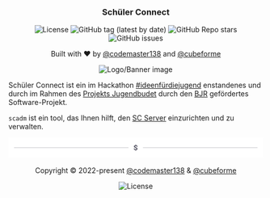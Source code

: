 <div align="center">
<h3>Schüler Connect</h1>
<p>
<img alt="License" src="https://img.shields.io/badge/license-agpl--3.0-red?style=for-the-badge&v=2">
<img alt="GitHub tag (latest by date)" src="https://img.shields.io/github/v/tag/schueler-connect/scadm?color=orange&label=%F0%9F%9A%80%20version&style=for-the-badge&v=2">
<img alt="GitHub Repo stars" src="https://img.shields.io/github/stars/schueler-connect/scadm?label=%E2%AD%90%EF%B8%8F%20stars&style=for-the-badge&color=yellow&v=3">
<img alt="GitHub issues" src="https://img.shields.io/github/issues/schueler-connect/scadm?color=green&style=for-the-badge&label=%F0%9F%9A%A8%20issues&v=2">
</p>
<p>Built with ❤️ by <a href="https://github.com/codemaster138">@codemaster138</a> and <a href="https://github.com/cubeforme">@cubeforme</a></p>
<img alt="Logo/Banner image" src="assets/cover1.png" style="max-width: 800px"/>
</div>

Schüler Connect ist ein im Hackathon [#ideenfürdiejugend](https://ideenfuerdiejugend.de/) enstandenes und durch im Rahmen des [Projekts Jugendbudet](https://ideenfuerdiejugend.de/das-jugendbudget/) durch den [BJR](https://bjr.de/) gefördertes Software-Projekt.

`scadm`
 ist ein tool, das Ihnen hilft, den [SC Server](https://github.com/schueler-connect/backend) einzurichten und zu verwalten.

<!-- TODO: Finish README! -->

<div align="center">
<img alt="" src="assets/footer.png"/>
<p>Copyright © 2022-present <a href="https://github.com/codemaster138/">@codemaster138</a> & <a href="https://github.com/cubeforme/">@cubeforme</a></p>
<img alt="License" src="https://img.shields.io/badge/license-agpl--3.0-red?style=for-the-badge">
</div>
